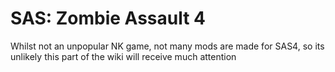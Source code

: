 # SAS: Zombie Assault 4

Whilst not an unpopular NK game, not many mods are made for SAS4, so its unlikely this part of the wiki will receive much attention
